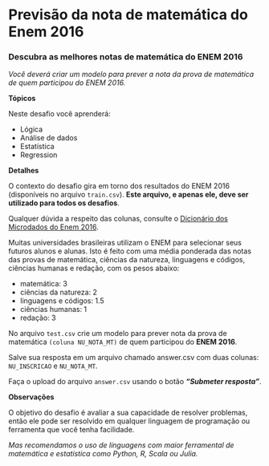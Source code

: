 # Previsão da nota de matemática do Enem 2016

### Descubra as melhores notas de matemática do ENEM 2016
_Você deverá criar um modelo para prever a nota da prova de matemática de quem participou do ENEM 2016._


**Tópicos**

Neste desafio você aprenderá:

  - Lógica
  - Análise de dados
  - Estatística
  - Regression

**Detalhes**

O contexto do desafio gira em torno dos resultados do ENEM 2016 (disponíveis no arquivo `train.csv`). **Este arquivo, e apenas ele, deve ser utilizado para todos os desafios**. 

Qualquer dúvida a respeito das colunas, consulte o [Dicionário dos Microdados do Enem 2016](https://s3-us-west-1.amazonaws.com/acceleration-assets-highway/data-science/dicionario-de-dados.zip).

Muitas universidades brasileiras utilizam o ENEM para selecionar seus futuros alunos e alunas. Isto é feito com uma média ponderada das notas das provas de matemática, ciências da natureza, linguagens e códigos, ciências humanas e redação, com os pesos abaixo:

- matemática: 3
- ciências da natureza: 2
- linguagens e códigos: 1.5
- ciências humanas: 1
- redação: 3

No arquivo `test.csv` crie um modelo para prever nota da prova de matemática `(coluna NU_NOTA_MT)` de quem participou do **ENEM 2016**.

Salve sua resposta em um arquivo chamado answer.csv com duas colunas: `NU_INSCRICAO` e `NU_NOTA_MT`.

Faça o upload do arquivo `answer.csv` usando o botão **_“Submeter resposta”_**.

**Observações**

O objetivo do desafio é avaliar a sua capacidade de resolver problemas, então ele pode ser resolvido em qualquer linguagem de programação ou ferramenta que você tenha facilidade. 

_Mas recomendamos o uso de linguagens com maior ferramental de matemática e estatística como Python, R, Scala ou Julia._
